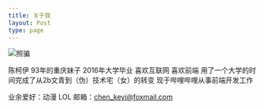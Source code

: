 ```yaml
---
title: 关于我
layout: Post
type: page
---
```


![照骗](https://avatars2.githubusercontent.com/u/12221080?v=3&s=230)

陈柯伊 93年的重庆妹子 2016年大学毕业
喜欢互联网 喜欢前端
用了一个大学的时间完成了从2b文青到（伪）技术宅（女）的转变
现于哔哩哔哩从事前端开发工作

业余爱好：动漫 LOL
邮箱：chen_keyi@foxmail.com
